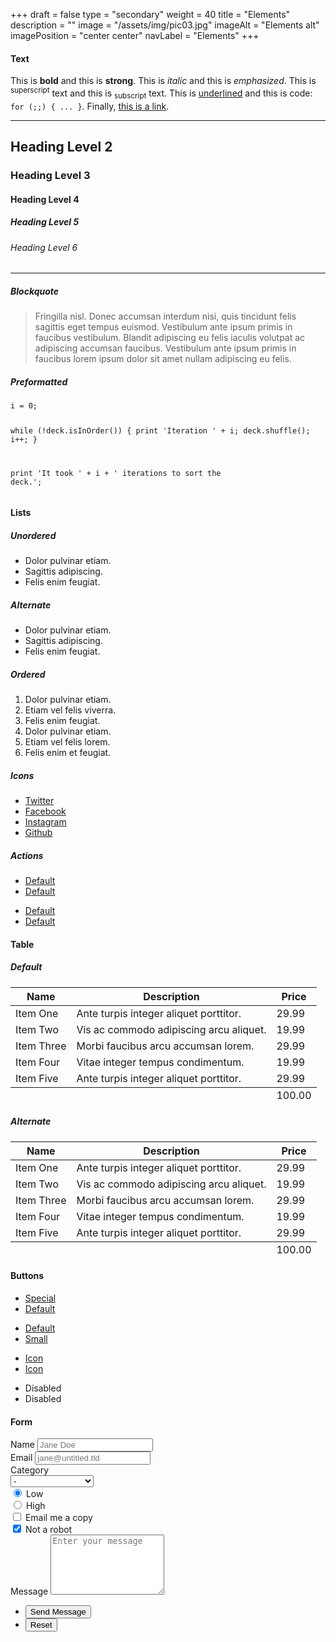 +++
draft = false
type = "secondary"
weight = 40
title = "Elements"
description = ""
image = "/assets/img/pic03.jpg"
imageAlt = "Elements alt"
imagePosition = "center center"
navLabel = "Elements"
+++

<section>
  <h4>Text</h4>
  <p>This is <b>bold</b> and this is <strong>strong</strong>. This is <i>italic</i> and this is <em>emphasized</em>.
  This is <sup>superscript</sup> text and this is <sub>subscript</sub> text.
  This is <u>underlined</u> and this is code: <code>for (;;) { ... }</code>. Finally, <a href="#">this is a link</a>.</p>
  <hr />
  <h2>Heading Level 2</h2>
  <h3>Heading Level 3</h3>
  <h4>Heading Level 4</h4>
  <h5>Heading Level 5</h5>
  <h6>Heading Level 6</h6>
  <hr />
  <h5>Blockquote</h5>
  <blockquote>Fringilla nisl. Donec accumsan interdum nisi, quis tincidunt felis sagittis eget tempus euismod. Vestibulum ante ipsum primis in faucibus vestibulum. Blandit adipiscing eu felis iaculis volutpat ac adipiscing accumsan faucibus. Vestibulum ante ipsum primis in faucibus lorem ipsum dolor sit amet nullam adipiscing eu felis.</blockquote>
  <h5>Preformatted</h5>
  <pre><code>i = 0;

while (!deck.isInOrder()) {
print 'Iteration ' + i;
deck.shuffle();
i++;
}

print 'It took ' + i + ' iterations to sort the deck.';</code></pre>
</section>

<section>
  <h4>Lists</h4>

  <h5>Unordered</h5>
  <ul>
    <li>Dolor pulvinar etiam.</li>
    <li>Sagittis adipiscing.</li>
    <li>Felis enim feugiat.</li>
  </ul>

  <h5>Alternate</h5>
  <ul class="alt">
    <li>Dolor pulvinar etiam.</li>
    <li>Sagittis adipiscing.</li>
    <li>Felis enim feugiat.</li>
  </ul>

  <h5>Ordered</h5>
  <ol>
    <li>Dolor pulvinar etiam.</li>
    <li>Etiam vel felis viverra.</li>
    <li>Felis enim feugiat.</li>
    <li>Dolor pulvinar etiam.</li>
    <li>Etiam vel felis lorem.</li>
    <li>Felis enim et feugiat.</li>
  </ol>
  <h5>Icons</h5>
  <ul class="icons">
    <li><a href="#" class="icon fa-twitter"><span class="label">Twitter</span></a></li>
    <li><a href="#" class="icon fa-facebook"><span class="label">Facebook</span></a></li>
    <li><a href="#" class="icon fa-instagram"><span class="label">Instagram</span></a></li>
    <li><a href="#" class="icon fa-github"><span class="label">Github</span></a></li>
  </ul>

  <h5>Actions</h5>
  <ul class="actions">
    <li><a href="#" class="button special">Default</a></li>
    <li><a href="#" class="button">Default</a></li>
  </ul>
  <ul class="actions vertical">
    <li><a href="#" class="button special">Default</a></li>
    <li><a href="#" class="button">Default</a></li>
  </ul>
</section>

<section>
  <h4>Table</h4>
  <h5>Default</h5>
  <div class="table-wrapper">
    <table>
      <thead>
        <tr>
          <th>Name</th>
          <th>Description</th>
          <th>Price</th>
        </tr>
      </thead>
      <tbody>
        <tr>
          <td>Item One</td>
          <td>Ante turpis integer aliquet porttitor.</td>
          <td>29.99</td>
        </tr>
        <tr>
          <td>Item Two</td>
          <td>Vis ac commodo adipiscing arcu aliquet.</td>
          <td>19.99</td>
        </tr>
        <tr>
          <td>Item Three</td>
          <td> Morbi faucibus arcu accumsan lorem.</td>
          <td>29.99</td>
        </tr>
        <tr>
          <td>Item Four</td>
          <td>Vitae integer tempus condimentum.</td>
          <td>19.99</td>
        </tr>
        <tr>
          <td>Item Five</td>
          <td>Ante turpis integer aliquet porttitor.</td>
          <td>29.99</td>
        </tr>
      </tbody>
      <tfoot>
        <tr>
          <td colspan="2"></td>
          <td>100.00</td>
        </tr>
      </tfoot>
    </table>
  </div>

  <h5>Alternate</h5>
  <div class="table-wrapper">
    <table class="alt">
      <thead>
        <tr>
          <th>Name</th>
          <th>Description</th>
          <th>Price</th>
        </tr>
      </thead>
      <tbody>
        <tr>
          <td>Item One</td>
          <td>Ante turpis integer aliquet porttitor.</td>
          <td>29.99</td>
        </tr>
        <tr>
          <td>Item Two</td>
          <td>Vis ac commodo adipiscing arcu aliquet.</td>
          <td>19.99</td>
        </tr>
        <tr>
          <td>Item Three</td>
          <td> Morbi faucibus arcu accumsan lorem.</td>
          <td>29.99</td>
        </tr>
        <tr>
          <td>Item Four</td>
          <td>Vitae integer tempus condimentum.</td>
          <td>19.99</td>
        </tr>
        <tr>
          <td>Item Five</td>
          <td>Ante turpis integer aliquet porttitor.</td>
          <td>29.99</td>
        </tr>
      </tbody>
      <tfoot>
        <tr>
          <td colspan="2"></td>
          <td>100.00</td>
        </tr>
      </tfoot>
    </table>
  </div>
</section>

<section>
  <h4>Buttons</h4>
  <ul class="actions">
    <li><a href="#" class="button special">Special</a></li>
    <li><a href="#" class="button">Default</a></li>
  </ul>
  <ul class="actions">
    <li><a href="#" class="button">Default</a></li>
    <li><a href="#" class="button small">Small</a></li>
  </ul>
  <ul class="actions">
    <li><a href="#" class="button special icon fa-download">Icon</a></li>
    <li><a href="#" class="button icon fa-download">Icon</a></li>
  </ul>
  <ul class="actions">
    <li><span class="button special disabled">Disabled</span></li>
    <li><span class="button disabled">Disabled</span></li>
  </ul>
</section>

<section>
  <h4>Form</h4>
  <form method="post" action="#">
    <div class="field half first">
      <label for="demo-name">Name</label>
      <input type="text" name="demo-name" id="demo-name" value="" placeholder="Jane Doe" />
    </div>
    <div class="field half">
      <label for="demo-email">Email</label>
      <input type="email" name="demo-email" id="demo-email" value="" placeholder="jane@untitled.tld" />
    </div>
    <div class="field">
      <label for="demo-category">Category</label>
      <div class="select-wrapper">
        <select name="demo-category" id="demo-category">
          <option value="">-</option>
          <option value="1">Manufacturing</option>
          <option value="1">Shipping</option>
          <option value="1">Administration</option>
          <option value="1">Human Resources</option>
        </select>
      </div>
    </div>
    <div class="field half first">
      <input type="radio" id="demo-priority-low" name="demo-priority" checked>
      <label for="demo-priority-low">Low</label>
    </div>
    <div class="field half">
      <input type="radio" id="demo-priority-high" name="demo-priority">
      <label for="demo-priority-high">High</label>
    </div>
    <div class="field half first">
      <input type="checkbox" id="demo-copy" name="demo-copy">
      <label for="demo-copy">Email me a copy</label>
    </div>
    <div class="field half">
      <input type="checkbox" id="demo-human" name="demo-human" checked>
      <label for="demo-human">Not a robot</label>
    </div>
    <div class="field">
      <label for="demo-message">Message</label>
      <textarea name="demo-message" id="demo-message" placeholder="Enter your message" rows="6"></textarea>
    </div>
    <ul class="actions">
      <li><input type="submit" value="Send Message" class="special" /></li>
      <li><input type="reset" value="Reset" /></li>
    </ul>
  </form>
</section>

